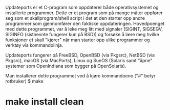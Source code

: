 Updateports er et C-program som oppdaterer både operativsystemet og installerte programmer.
Dette er et program som på mange måter oppfører seg som et skallprogram/shell script i det at den starter opp andre programmer som gjennomfører den faktiske oppdateringen. Hovedpoenget med dette programmet, var å leke meg litt med signaler (SIGINT, SIGSEGV, SIGINFO (sistnevnte fungerer kun på BSD)) og forsøke å lære meg hvilke funksjoner et skall "kjører" når man starter opp ulike programmer og verktøy via kommandolinja.

Updateports fungerer på FreeBSD, OpenBSD (via Pkgsrc), NetBSD (via Pkgsrc), macOS (via MacPorts), Linux og SunOS (Solaris samt "åpne" systemer som OpenIndiana som bygger på OpenSolaris).

Man installerer dette programmet ved å kjøre kommandoene ("#" betyr rotbruker)
$ make
# make install clean